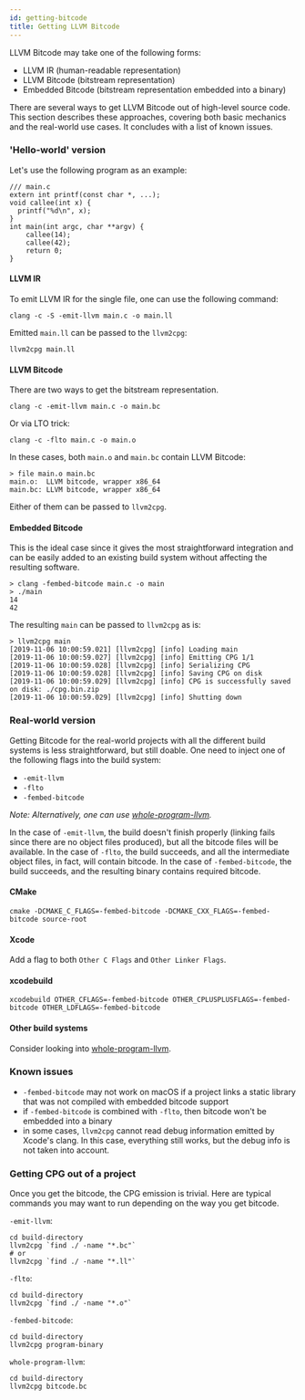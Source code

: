 ```yaml
---
id: getting-bitcode
title: Getting LLVM Bitcode
---
```


LLVM Bitcode may take one of the following forms:

 - LLVM IR (human-readable representation)
 - LLVM Bitcode (bitstream representation)
 - Embedded Bitcode (bitstream representation embedded into a binary)

There are several ways to get LLVM Bitcode out of high-level source code.
This section describes these approaches, covering both basic mechanics and the real-world use cases.
It concludes with a list of known issues.

### 'Hello-world' version

Let's use the following program as an example:

```
/// main.c
extern int printf(const char *, ...);
void callee(int x) {
  printf("%d\n", x);
}
int main(int argc, char **argv) {
    callee(14);
    callee(42);
    return 0;
}
```

#### LLVM IR

To emit LLVM IR for the single file, one can use the following command:

```
clang -c -S -emit-llvm main.c -o main.ll
```

Emitted `main.ll` can be passed to the `llvm2cpg`:

```
llvm2cpg main.ll
```

#### LLVM Bitcode

There are two ways to get the bitstream representation.

```
clang -c -emit-llvm main.c -o main.bc
```

Or via LTO trick:

```
clang -c -flto main.c -o main.o
```

In these cases, both `main.o` and `main.bc` contain LLVM Bitcode:

```
> file main.o main.bc
main.o:  LLVM bitcode, wrapper x86_64
main.bc: LLVM bitcode, wrapper x86_64
```

Either of them can be passed to `llvm2cpg`.

#### Embedded Bitcode

This is the ideal case since it gives the most straightforward integration and can be easily added to an existing build system without affecting the resulting software.

```
> clang -fembed-bitcode main.c -o main
> ./main
14
42
```

The resulting `main` can be passed to `llvm2cpg` as is:

```
> llvm2cpg main
[2019-11-06 10:00:59.021] [llvm2cpg] [info] Loading main
[2019-11-06 10:00:59.027] [llvm2cpg] [info] Emitting CPG 1/1
[2019-11-06 10:00:59.028] [llvm2cpg] [info] Serializing CPG
[2019-11-06 10:00:59.028] [llvm2cpg] [info] Saving CPG on disk
[2019-11-06 10:00:59.029] [llvm2cpg] [info] CPG is successfully saved on disk: ./cpg.bin.zip
[2019-11-06 10:00:59.029] [llvm2cpg] [info] Shutting down
```

### Real-world version

Getting Bitcode for the real-world projects with all the different build systems is less straightforward, but still doable. One need to inject one of the following flags into the build system:

 - `-emit-llvm`
 - `-flto`
 - `-fembed-bitcode`

_Note: Alternatively, one can use [whole-program-llvm](https://github.com/travitch/whole-program-llvm)._

In the case of `-emit-llvm`, the build doesn't finish properly (linking fails since there are no object files produced), but all the bitcode files will be available.
In the case of `-flto`, the build succeeds, and all the intermediate object files, in fact, will contain bitcode.
In the case of `-fembed-bitcode`, the build succeeds, and the resulting binary contains required bitcode.

#### CMake

```
cmake -DCMAKE_C_FLAGS=-fembed-bitcode -DCMAKE_CXX_FLAGS=-fembed-bitcode source-root
```

#### Xcode

Add a flag to both `Other C Flags` and `Other Linker Flags`.

#### xcodebuild

```
xcodebuild OTHER_CFLAGS=-fembed-bitcode OTHER_CPLUSPLUSFLAGS=-fembed-bitcode OTHER_LDFLAGS=-fembed-bitcode
```

#### Other build systems

Consider looking into [whole-program-llvm](https://github.com/travitch/whole-program-llvm).


### Known issues

- `-fembed-bitcode` may not work on macOS if a project links a static library that was not compiled with embedded bitcode support
- if `-fembed-bitcode` is combined with `-flto`, then bitcode won't be embedded into a binary
- in some cases, `llvm2cpg` cannot read debug information emitted by Xcode's clang. In this case, everything still works, but the debug info is not taken into account.

### Getting CPG out of a project

Once you get the bitcode, the CPG emission is trivial. Here are typical commands you may want to run depending on the way you get bitcode.

`-emit-llvm`:
```
cd build-directory
llvm2cpg `find ./ -name "*.bc"`
# or
llvm2cpg `find ./ -name "*.ll"`
```

`-flto`:
```
cd build-directory
llvm2cpg `find ./ -name "*.o"`
```

`-fembed-bitcode`:
```
cd build-directory
llvm2cpg program-binary
```

`whole-program-llvm`:
```
cd build-directory
llvm2cpg bitcode.bc
```
